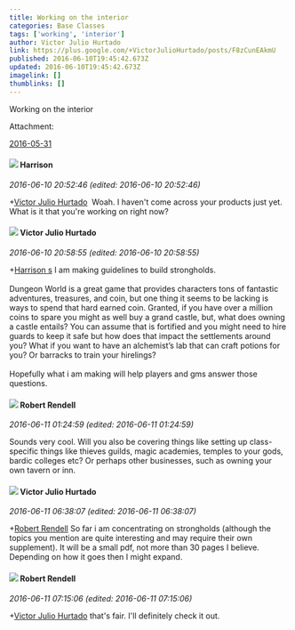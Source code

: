 ```yaml
---
title: Working on the interior
categories: Base Classes
tags: ['working', 'interior']
author: Victor Julio Hurtado
link: https://plus.google.com/+VictorJulioHurtado/posts/F8zCunEAkmU
published: 2016-06-10T19:45:42.673Z
updated: 2016-06-10T19:45:42.673Z
imagelink: []
thumblinks: []
---
```


Working on the interior


Attachment:

<a href='https://plus.google.com/photos/104200073560524096819/albums/6290968288416603809?sqi=100084733231320276299&sqsi=55379595-98b4-44a1-92bf-a8a8758d88f4'>2016-05-31</a>


<div id='comment z13vs3lpsmigsfkuo23iup5o3qmohthdl'>
  <h4><img src='{{site.baseurl}}//images/avatars/114186342843586498680_photo.jpg'> Harrison</h4>
      <p><cite>2016-06-10 20:52:46 (edited: 2016-06-10 20:52:46)</cite></p>
        <p><span class="proflinkWrapper"><span class="proflinkPrefix">+</span><a class="proflink" href="https://plus.google.com/104881770392672110983" oid="104881770392672110983">Victor Julio Hurtado</a></span>  Woah. I haven&#39;t come across your products just yet. What is it that you&#39;re working on right now?</p>
</div>
        

<div id='comment z13vs3lpsmigsfkuo23iup5o3qmohthdl'>
  <h4><img src='{{site.baseurl}}//images/avatars/104881770392672110983_photo.jpg'> Victor Julio Hurtado</h4>
      <p><cite>2016-06-10 20:58:55 (edited: 2016-06-10 20:58:55)</cite></p>
        <p><span class="proflinkWrapper"><span class="proflinkPrefix">+</span><a class="proflink" href="https://plus.google.com/114186342843586498680" oid="114186342843586498680">Harrison s</a></span> I am making guidelines to build strongholds.<br /><br />Dungeon World is a great game that provides characters tons of fantastic adventures, treasures, and coin, but one thing it seems to be lacking is ways to spend that hard earned coin. Granted, if you have over a million coins to spare you might as well buy a grand castle, but, what does owning a castle entails? You can assume that is fortified and you might need to hire guards to keep it safe but how does that impact the settlements around you? What if you want to have an alchemist’s lab that can craft potions for you? Or barracks to train your hirelings?<br /><br />Hopefully what i am making will help players and gms answer those questions.</p>
</div>
        

<div id='comment z13vs3lpsmigsfkuo23iup5o3qmohthdl'>
  <h4><img src='{{site.baseurl}}//images/avatars/109791996665503926061_photo.jpg'> Robert Rendell</h4>
      <p><cite>2016-06-11 01:24:59 (edited: 2016-06-11 01:24:59)</cite></p>
        <p>Sounds very cool.  Will you also be covering things like setting up class-specific things like thieves guilds, magic academies, temples to your gods, bardic colleges etc?  Or perhaps other businesses, such as owning your own tavern or inn.</p>
</div>
        

<div id='comment z13vs3lpsmigsfkuo23iup5o3qmohthdl'>
  <h4><img src='{{site.baseurl}}//images/avatars/104881770392672110983_photo.jpg'> Victor Julio Hurtado</h4>
      <p><cite>2016-06-11 06:38:07 (edited: 2016-06-11 06:38:07)</cite></p>
        <p><span class="proflinkWrapper"><span class="proflinkPrefix">+</span><a class="proflink" href="https://plus.google.com/109791996665503926061" oid="109791996665503926061">Robert Rendell</a></span> So far i am concentrating on strongholds (although the topics you mention are quite interesting and may require their own supplement). It will be a small pdf, not more than 30 pages I believe. Depending on how it goes then I might expand.</p>
</div>
        

<div id='comment z13vs3lpsmigsfkuo23iup5o3qmohthdl'>
  <h4><img src='{{site.baseurl}}//images/avatars/109791996665503926061_photo.jpg'> Robert Rendell</h4>
      <p><cite>2016-06-11 07:15:06 (edited: 2016-06-11 07:15:06)</cite></p>
        <p><span class="proflinkWrapper"><span class="proflinkPrefix">+</span><a class="proflink" href="https://plus.google.com/104881770392672110983" oid="104881770392672110983">Victor Julio Hurtado</a></span> that&#39;s fair.  I&#39;ll definitely check it out.</p>
</div>
        